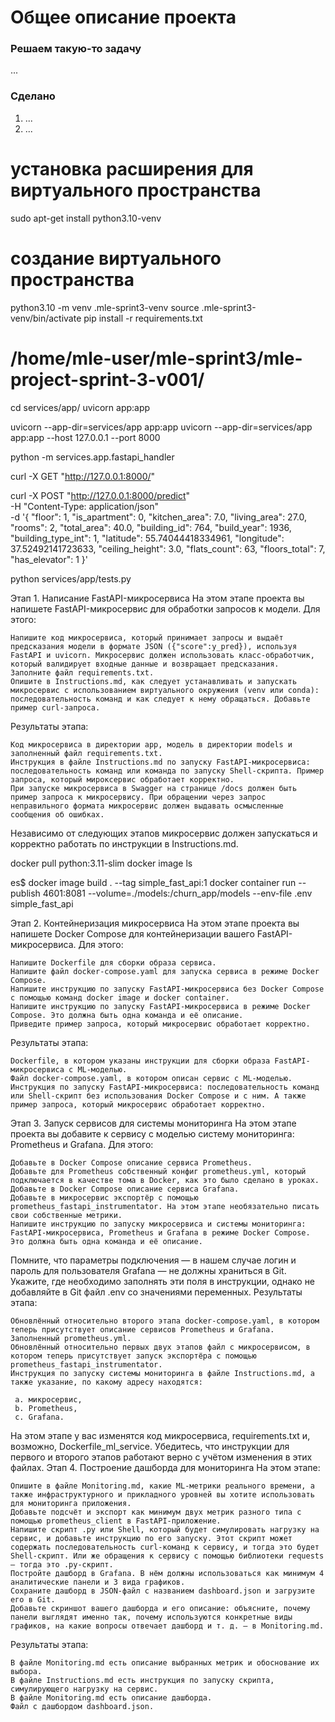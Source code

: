 # Общее описание проекта

### Решаем такую-то задачу
...


### Сделано
1. ...
2. ...



# установка расширения для виртуального пространства
sudo apt-get install python3.10-venv
# создание виртуального пространства
python3.10 -m venv .mle-sprint3-venv
source .mle-sprint3-venv/bin/activate
pip install -r requirements.txt

# /home/mle-user/mle-sprint3/mle-project-sprint-3-v001/

cd services/app/
uvicorn app:app

uvicorn --app-dir=services/app app:app
uvicorn --app-dir=services/app app:app --host 127.0.0.1 --port 8000

python -m services.app.fastapi_handler

curl -X GET "http://127.0.0.1:8000/"

curl -X POST "http://127.0.0.1:8000/predict" \
-H "Content-Type: application/json" \
-d '{
    "floor": 1,
    "is_apartment": 0,
    "kitchen_area": 7.0,
    "living_area": 27.0,
    "rooms": 2,
    "total_area": 40.0,
    "building_id": 764,
    "build_year": 1936,
    "building_type_int": 1,
    "latitude": 55.74044418334961,
    "longitude": 37.52492141723633,
    "ceiling_height": 3.0,
    "flats_count": 63,
    "floors_total": 7,
    "has_elevator": 1
}'

python services/app/tests.py

Этап 1. Написание FastAPI-микросервиса
На этом этапе проекта вы напишете FastAPI-микросервис для обработки запросов к модели. Для этого:

    Напишите код микросервиса, который принимает запросы и выдаёт предсказания модели в формате JSON ({"score":y_pred}), используя FastAPI и uvicorn. Микросервис должен использовать класс-обработчик, который валидирует входные данные и возвращает предсказания.
    Заполните файл requirements.txt.
    Опишите в Instructions.md, как следует устанавливать и запускать микросервис с использованием виртуального окружения (venv или conda): последовательность команд и как следует к нему обращаться. Добавьте пример curl-запроса.

Результаты этапа:

    Код микросервиса в директории app, модель в директории models и заполненный файл requirements.txt.
    Инструкция в файле Instructions.md по запуску FastAPI-микросервиса:  последовательность команд или команда по запуску Shell-скрипта. Пример запроса, который мироксервис обработает корректно.
    При запуске микросервиса в Swagger на странице /docs должен быть пример запроса к микросервису. При обращении через запрос неправильного формата микросервис должен выдавать осмысленные сообщения об ошибках.

Независимо от следующих этапов микросервис должен запускаться и корректно работать по инструкции в Instructions.md.

docker pull python:3.11-slim
docker image ls

es$ docker image build . --tag simple_fast_api:1
docker container run --publish 4601:8081 --volume=./models:/churn_app/models   --env-file .env simple_fast_api

Этап 2. Контейнеризация микросервиса
На этом этапе проекта вы напишете Docker Compose для контейнеризации вашего FastAPI-микросервиса. Для этого:

    Напишите Dockerfile для сборки образа сервиса.
    Напишите файл docker-compose.yaml для запуска сервиса в режиме Docker Compose.
    Напишите инструкцию по запуску FastAPI-микросервиса без Docker Compose с помощью команд docker image и docker container.
    Напишите инструкцию по запуску FastAPI-микросервиса в режиме Docker Compose. Это должна быть одна команда и её описание.
    Приведите пример запроса, который микросервис обработает корректно.

Результаты этапа:

    Dockerfile, в котором указаны инструкции для сборки образа FastAPI-микросервиса с ML-моделью.
    Файл docker-compose.yaml, в котором описан сервис с ML-моделью.
    Инструкция по запуску FastAPI-микросервиса: последовательность команд или Shell-скрипт без использования Docker Compose и c ним. А также пример запроса, который микросервис обработает корректно.

Этап 3. Запуск сервисов для системы мониторинга
На этом этапе проекта вы добавите к сервису с моделью систему мониторинга: Prometheus и Grafana. Для этого:

    Добавьте в Docker Compose описание сервиса Prometheus.
    Добавьте для Prometheus собственный конфиг prometheus.yml, который  подключается в качестве тома в Docker, как это было сделано в уроках.
    Добавьте в Docker Compose описание сервиса Grafana.
    Добавьте в микросервис экспортёр с помощью prometheus_fastapi_instrumentator. На этом этапе необязательно писать свои собственные метрики.
    Напишите инструкцию по запуску микросервиса и системы мониторинга: FastAPI-микросервиса, Prometheus и Grafana в режиме Docker Сompose. Это должна быть одна команда и её описание.

Помните, что параметры подключения — в нашем случае логин и пароль для пользователя Grafana — не должны храниться в Git. Укажите, где необходимо заполнять эти поля в инструкции, однако не добавляйте в Git файл .env со значениями переменных. 
Результаты этапа:

    Обновлённый относительно второго этапа docker-compose.yaml, в котором теперь присутствует описание сервисов Prometheus и Grafana.
    Заполненный prometheus.yml.
    Обновлённый относительно первых двух этапов файл с микросервисом, в котором теперь присутствует запуск экспортёра с помощью prometheus_fastapi_instrumentator.
    Инструкция по запуску системы мониторинга в файле Instructions.md, а также указание, по какому адресу находятся:
     
     a. микросервис,
     b. Prometheus,
     c. Grafana.

На этом этапе у вас изменятся код микросервиса, requirements.txt и, возможно, Dockerfile_ml_service. Убедитесь, что инструкции для первого и второго этапов работают верно с учётом изменения в этих файлах.
Этап 4. Построение дашборда для мониторинга
На этом этапе: 

    Опишите в файле Monitoring.md, какие ML-метрики реального времени, а также инфраструктурного и прикладного уровней вы хотите использовать для мониторинга приложения.
    Добавьте подсчёт и экспорт как минимум двух метрик разного типа с помощью prometheus_client в FastAPI-приложение.
    Напишите скрипт .py или Shell, который будет симулировать нагрузку на сервис, и добавьте инструкцию по его запуску. Этот скрипт может содержать последовательность curl-команд к сервису, и тогда это будет Shell-скрипт. Или же обращения к сервису с помощью библиотеки requests — тогда это .py-скрипт.
    Постройте дашборд в Grafana. В нём должны использоваться как минимум 4 аналитические панели и 3 вида графиков.
    Сохраните дашборд в JSON-файл с названием dashboard.json и загрузите его в Git.
    Добавьте скриншот вашего дашборда и его описание: объясните, почему панели выглядят именно так, почему используются конкретные виды графиков, на какие вопросы отвечает дашборд и т. д. — в Monitoring.md.

Результаты этапа:

    В файле Monitoring.md есть описание выбранных метрик и обоснование их выбора.
    В файле Instructions.md есть инструкция по запуску скрипта, симулирующего нагрузку на сервис.
    В файле Monitoring.md есть описание дашборда.
    Файл с дашбордом dashboard.json.